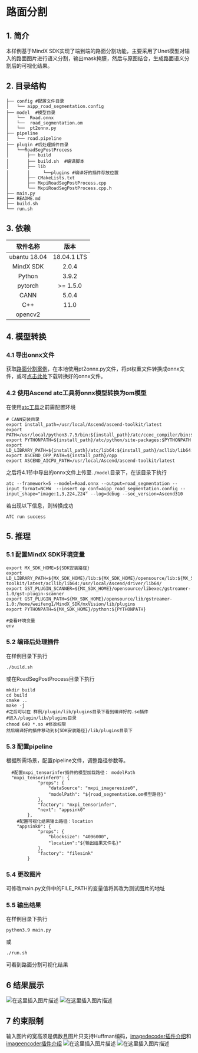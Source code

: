 ﻿# 路面分割
## 1. 简介
本样例基于MindX SDK实现了端到端的路面分割功能，主要采用了Unet模型对输入的路面图片进行语义分割，输出mask掩膜，然后与原图结合，生成路面语义分割后的可视化结果。
## 2. 目录结构
```
├── config #配置文件目录
│   └── aipp_road_segmentation.config
├── model  #模型目录
│	└──  Road.onnx
│   └──  road_segmentation.om
│  	└──  pt2onnx.py  
├── pipeline
│   └── road.pipeline
├── plugin #后处理插件目录
│ 	└──RoadSegPostProcess
│		├── build
│		├── build.sh  #编译脚本
│		├── lib 
│		│     └──plugins #编译好的插件存放位置
│ 		├── CMakeLists.txt
│   	├── MxpiRoadSegPostProcess.cpp
│  		└── MxpiRoadSegPostProcess.cpp.h
├── main.py
├── README.md
├── build.sh
└── run.sh
```
## 3. 依赖
| 软件名称 | 版本   |
| :--------: | :------: |
|ubantu 18.04|18.04.1 LTS   |
|MindX SDK|2.0.4|
|Python|3.9.2|
|pytorch|>= 1.5.0|
|CANN|5.0.4|
|C++| 11.0|
|opencv2| |> 

## 4. 模型转换  
### 4.1 导出onnx文件
  获取[路面分割案例](https://github.com/tunafatih/Road-Free-Space-Segmentation-Internship-Project)，在本地使用pt2onnx.py文件，将pt权重文件转换成onnx文件，或可[点击此处](https://mindx.sdk.obs.cn-north-4.myhuaweicloud.com/mindxsdk-referenceapps%20/contrib/RoadSegmentation/model.zip)下载转换好的onnx文件。
### 4.2 使用Ascend atc工具将onnx模型转换为om模型
在使用[atc工具](https://www.hiascend.com/document/detail/zh/canncommercial/504/inferapplicationdev/atctool)之前需配置环境
```
# CANN安装目录
export install_path=/usr/local/Ascend/ascend-toolkit/latest
export PATH=/usr/local/python3.7.5/bin:${install_path}/atc/ccec_compiler/bin:${install_path}/atc/bin:$PATH
export PYTHONPATH=${install_path}/atc/python/site-packages:$PYTHONPATH
export LD_LIBRARY_PATH=${install_path}/atc/lib64:${install_path}/acllib/lib64:$LD_LIBRARY_PATH
export ASCEND_OPP_PATH=${install_path}/opp
export ASCEND_AICPU_PATH=/usr/local/Ascend/ascend-toolkit/latest
```
之后将4.1节中导出的onnx文件上传至```./model```目录下，在该目录下执行
```
atc --framework=5 --model=Road.onnx --output=road_segmentation --input_format=NCHW  --insert_op_conf=aipp_road_segmentation.config --input_shape="image:1,3,224,224" --log=debug --soc_version=Ascend310  
```
若出现以下信息，则转换成功
```
ATC run success
```
## 5. 推理
### 5.1 配置MindX SDK环境变量
```
export MX_SDK_HOME=${SDK安装路径}
export LD_LIBRARY_PATH=${MX_SDK_HOME}/lib:${MX_SDK_HOME}/opensource/lib:${MX_SDK_HOME}/opensource/lib64:/usr/local/Ascend/ascend-toolkit/latest/acllib/lib64:/usr/local/Ascend/driver/lib64/
export GST_PLUGIN_SCANNER=${MX_SDK_HOME}/opensource/libexec/gstreamer-1.0/gst-plugin-scanner
export GST_PLUGIN_PATH=${MX_SDK_HOME}/opensource/lib/gstreamer-1.0:/home/weifeng1/MindX_SDK/mxVision/lib/plugins
export PYTHONPATH=${MX_SDK_HOME}/python:${PYTHONPATH}

#查看环境变量
env
```
### 5.2 编译后处理插件
在样例目录下执行
```
./build.sh
```
或在RoadSegPostProcess目录下执行
```
mkdir build
cd build
cmake ..
make -j
#之后可以在 样例/plugin/lib/plugins目录下看到编译好的.so插件
#进入/plugin/lib/plugins目录
chmod 640 *.so #修改权限
然后编译好的插件移动到${SDK安装路径}/lib/plugins目录下
```
### 5.3 配置pipeline
根据所需场景，配置pipeline文件，调整路径参数等。
```
  #配置mxpi_tensorinfer插件的模型加载路径： modelPath
  "mxpi_tensorinfer0": {
            "props": {
                "dataSource": "mxpi_imageresize0",
                "modelPath": "${road_segmentation.om模型路径}"
            },
            "factory": "mxpi_tensorinfer",
            "next": "appsink0"
        },
	#配置可视化结果输出路径：location
	"appsink0": {
            "props": {
                "blocksize": "4096000",
				"location":"${输出结果文件名}" 
            },
            "factory": "filesink"
        }
```
### 5.4 更改图片
可修改main.py文件中的FILE_PATH的变量值将其改为测试图片的地址
### 5.5 输出结果
在样例目录下执行
```
python3.9 main.py
```
或
```
./run.sh
```
可看到路面分割可视化结果 
## 6 结果展示
![在这里插入图片描述](https://img-blog.csdnimg.cn/3a07ceda71b9402b88cfd38a9e033622.png)
![在这里插入图片描述](https://img-blog.csdnimg.cn/701e66974ec8460091ba7ee96426423c.png)



## 7 约束限制
输入图片的宽高须是偶数且图片只支持Huffman编码，[imagedecoder插件介绍](https://www.hiascend.com/document/detail/zh/mind-sdk/204/vision/mxvisionug/mxvisionug_0115.html)和[imageencoder插件介绍](https://www.hiascend.com/document/detail/zh/mind-sdk/204/vision/mxvisionug/mxvisionug_0120.html)
![在这里插入图片描述](https://img-blog.csdnimg.cn/a90335b846484d76992d07473c1dea3d.png)
![在这里插入图片描述](https://img-blog.csdnimg.cn/93b777389c4743b9a2783ae6e4070b31.png)








